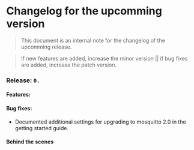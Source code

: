 # Changelog for the upcomming version
> This document is an internal note for the changelog of the upcomming release.

> If new features are added, increase the minor version || if bug fixes are added, increase the patch version.

### Release: `0.`

#### Features:

#### Bug fixes:
- Documented additional settings for upgrading to mosquitto 2.0 in the getting started guide.

#### Behind the scenes